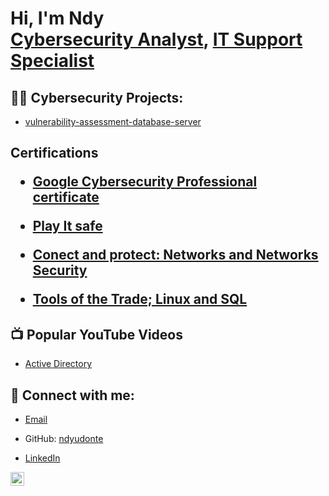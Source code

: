 <h1>Hi, I'm Ndy <br/><a href="https://github.com/ndyudonte/ndyudonte">Cybersecurity Analyst</a>, <a href="www.linkedin.com/in/ndiuwem-richardson/">IT Support Specialist</a>

<h2>👨‍💻 Cybersecurity Projects:</h2> 

  - [vulnerability-assessment-database-server](https://github.com/ndyudonte/vulnerability-assessment-database-server)

<h2>   Certifications

  - [Google Cybersecurity Professional certificate](https://coursera.org/share/44abd8cc4e6c28571c98552a762dc33b)
  
  - [Play It safe](https://coursera.org/share/d4126e57c2545405063bc1792e4866a5)

  - [Conect and protect: Networks and Networks Security](https://coursera.org/share/0378f655dd2fab8749283274e5262314)
    
  - [Tools of the Trade; Linux and SQL](https://coursera.org/share/77e3fb1aebbfc50d71d30826f9598bd7)



<h2>📺 Popular YouTube Videos</h2>

- [Active Directory](https://www.youtube.com/watch?v=a83ASGn_V_s)

<h2> 🤳 Connect with me:</h2>

- [Email](mailto:ndyrichardson@yahoo.com)

- GitHub: [ndyudonte](https://github.com/ndyudonte/ndyudonte)

- [LinkedIn](www.linkedin.com/in/ndiuwem-richardson) 


[<img align="left" alt="JoshMadakor | LinkedIn" width="22px" src="https://cdn.jsdelivr.net/npm/simple-icons@v3/icons/linkedin.svg" />][linkedin]


[linkedin]:(www.linkedin.com/in/ndiuwem-richardson)


<!--
**joshmadakor1/joshmadakor1** is a ✨ _special_ ✨ repository because its `README.md` (this file) appears on your GitHub profile.

Here are some ideas to get you started:

- 🔭 I’m currently working on ...
- 🌱 I’m currently learning ...
- 👯 I’m looking to collaborate on ...
- 🤔 I’m looking for help with ...
- 💬 Ask me about ...
- 📫 How to reach me: ...
- 😄 Pronouns: ...
- ⚡ Fun fact: ...
-->
